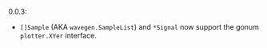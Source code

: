 0.0.3:

* `[]Sample` (AKA `wavegen.SampleList`) and `*Signal` now support the gonum
  `plotter.XYer` interface.
